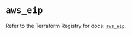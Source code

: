 # `aws_eip`

Refer to the Terraform Registry for docs: [`aws_eip`](https://registry.terraform.io/providers/hashicorp/aws/6.11.0/docs/resources/eip).
